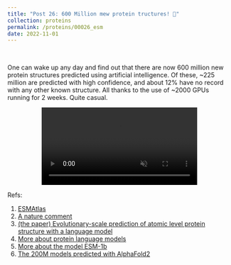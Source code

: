 ```yaml
---
title: "Post 26: 600 Million mew protein tructures! 🤯"
collection: proteins
permalink: /proteins/00026_esm
date: 2022-11-01
---
```


&nbsp;

One can wake up any day and find out that there are now 600 million new protein structures predicted using artificial intelligence. Of these, ~225 million are predicted with high confidence, and about 12% have no record with any other known structure. All thanks to the use of ~2000 GPUs running for 2 weeks. Quite casual.


<div>
<center>
<video width="350" autoplay="autoplay" loop="true" controls muted>
  <source src="/images/proteins/00025_600m.mp4" type="video/mp4">
  Your browser does not support the video tag.
</video>
</center>
</div>


Refs:

1. [ESMAtlas](https://esmatlas.com/) 
2. [A nature comment](https://www.nature.com/articles/d41586-022-03539-1 )
3. [(the paper) Evolutionary-scale prediction of atomic level protein structure with a language model](https://www.biorxiv.org/content/10.1101/2022.07.20.500902v2)
4. [More about protein language models](https://miangoaren.github.io/proteins/00009_space)
5. [More about the model ESM-1b](https://miangoaren.github.io/proteins/00006_language)
6. [The 200M models predicted with AlphaFold2](https://miangoaren.github.io/proteins/00014_AF200M)

